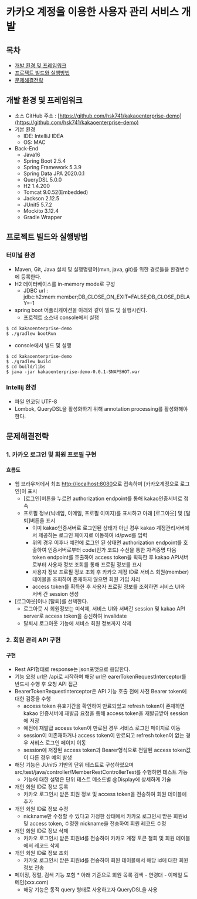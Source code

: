 # 카카오 계정을 이용한 사용자 관리 서비스 개발
## 목차
- [개발 환경 및 프레임워크](#개발-환경-및-프레임워크)
- [프로젝트 빌드와 실행방법](#프로젝트-빌드와-실행방법)
- [문제해결전략](#문제해결전략)



## 개발 환경 및 프레임워크
- 소스 GitHub 주소 : [https://github.com/hsk741/kakaoenterprise-demo](https://github.com/hsk741/kakaoenterprise-demo)
- 기본 환경
  - IDE: IntelliJ IDEA
  - OS: MAC
- Back-End
  - Java16
  - Spring Boot 2.5.4
  - Spring Framework 5.3.9
  - Spring Data JPA 2020.0.1
  - QueryDSL 5.0.0
  - H2 1.4.200
  - Tomcat 9.0.52(Embedded) 
  - Jackson 2.12.5
  - JUnit5 5.7.2
  - Mockito 3.12.4
  - Gradle Wrapper

## 프로젝트 빌드와 실행방법
### 터미널 환경
- Maven, Git, Java 설치 및 실행명령어(mvn, java, git)를 위한 경로들을 환경변수에 등록한다.
- H2 데이터베이스를 in-memory mode로 구성
  - JDBC url : jdbc:h2:mem:member;DB_CLOSE_ON_EXIT=FALSE;DB_CLOSE_DELAY=-1
- spring boot 어플리케이션을 아래와 같이 빌드 및 실행시킨다.
  - 프로젝트 소스내 console에서 실행
```
$ cd kakaoenterprise-demo
$ ./gradlew bootRun 
`````

  - console에서 빌드 및 실행
```
$ cd kakaoenterprise-demo
$ ./gradlew build
$ cd build/libs
$ java -jar kakaoenterprise-demo-0.0.1-SNAPSHOT.war  
```

### Intellij 환경
- 파일 인코딩 UTF-8
- Lombok, QueryDSL을 활성화하기 위해 annotation processing를 활성화해야 한다.

## 문제해결전략
### 1. 카카오 로그인 및 회원 프로필 구현
#### 흐름도
- 웹 브라우저에서 최초 [http://localhost:8080]()으로 접속하며 [카카오계정으로 로그인]이 표시
  - [로그인]버튼을 누르면 authorization endpoint를 통해 kakao인증서버로 접속
  - 프로필 정보(닉네임, 이메일, 프로필 이미지)를 표시하고 아래 [로그아웃] 및 [탈퇴]버튼을 표시
    - 이미 kakao인증서버로 로그인된 상태가 아닌 경우 kakao 계정관리서버에서 제공하는 로그인 페이지로 이동하여 id/pwd를 입력
    - 위의 경우 이후나 예전에 로그인 된 상태면 authorization endpoint를 호출하여 인증서버로부터 code(인가 코드) 수신을 통한 자격증명 
      다음 token endpoint를 호출하여 access token을 획득한 후 kakao API서버로부터 사용자 정보 조회를 통해 프로필 정보를 표시
    - 사용자 정보 프로필 정보 조회 후 카카오 계정 ID로 서비스 회원(member)테이블을 조회하여 존재하지 않으면 회원 가입 처리
    - access token를 획득한 후 사용자 프로필 정보를 조회하면 서비스 UI와 서버 간 session 생성
- [로그아웃]이나 [탈퇴]를 선택한다.
    - 로그아웃 시 회원정보는 미삭제, 서비스 UI와 서버간 session 및 kakao API server로 access token을 송신하여 invalidate
    - 탈퇴시 로그아웃 기능에 서비스 회원 정보까지 삭제

### 2. 회원 관리 API 구현
#### 구현
- Rest API형태로 response는 json포맷으로 응답한다.
- 기능 요청 url은 /api로 시작하며 해당 url은 earerTokenRequestInterceptor를 반드시 수행 후 요청 API 접근 
- BearerTokenRequestInterceptor은 API 기능 호출 전에 사전 Bearer token에 대한 검증을 수행
  - access token 유효기간을 확인하여 만료되었고 refresh token이 존재하면 kakao 인증서버에 재발급 요청을 통해 access token을 재발급받아 session에 저장
  - 예전에 재발급 access token이 만료된 경우 서비스 로그인 페이지로 이동
  - session이 미존재하거나 access token이 만료되고 refresh token이 없는 경우 서비스 로그인 페이지 이동
  - session에 저장된 access token과 Bearer형식으로 전달된 access token값이 다른 경우 예외 발생
- 해당 기능은 JUnit5 기반의 단위 테스트로 구성하였으며 src/test/java/controller/MemberRestControllerTest를 수행하면 테스트 가능
  - 기능에 대한 설명은 단위 테스트 메소드별 @Display에 상세하게 기술
- 개인 회원 ID로 정보 등록
  - 카카오 로그인시 받은 회원 정보 및 access token을 전송하여 회원 테이블에 추가
- 개인 회원 ID로 정보 수정
  - nickname만 수정할 수 있다고 가정한 상태에서 카카오 로그인시 받은 회원id 및 access token, 수정한 nickname을 전송하여 회원 레코드 수정
- 개인 회원 ID로 정보 삭제
  - 카카오 로그인시 받은 회원id를 전송하여 카카오 계정 토큰 철회 및 회원 테이블에서 레코드 삭제
- 개인 회원 ID로 정보 조회
  - 카카오 로그인시 받은 회원id를 전송하여 회원 테이블에서 해당 id에 대한 회원 정보 전송
- 페이징, 정렬, 검색 기능 포함 * 아래 기준으로 회원 목록 검색 - 연령대 - 이메일 도메인(xxx.com)
  - 해당 기능은 동적 query 형태로 사용하고자 QueryDSL을 사용